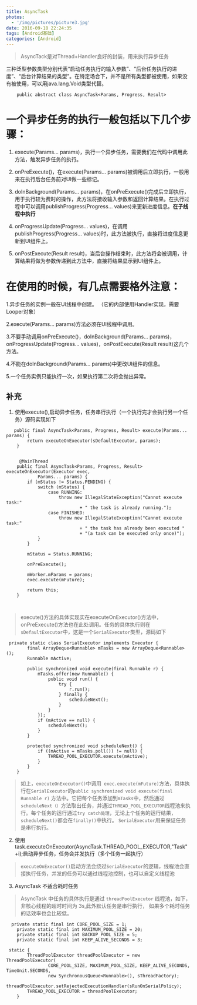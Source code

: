 ```yaml
---
title: AsyncTask
photos:
  - '/img/pictures/picture3.jpg'
date: 2016-09-18 22:24:35
tags: [Android基础]
categories: [Android]
---
```

> AsyncTack是对Thread+Handler良好的封装，用来执行异步任务

<!--more-->

三种泛型参数类型分别代表“启动任务执行的输入参数”、“后台任务执行的进度”、“后台计算结果的类型”。在特定场合下，并不是所有类型都被使用，如果没有被使用，可以用java.lang.Void类型代替。

```
    public abstract class AsyncTask<Params, Progress, Result>  
```

# 一个异步任务的执行一般包括以下几个步骤：

1. execute(Params... params)，执行一个异步任务，需要我们在代码中调用此方法，触发异步任务的执行。

2. onPreExecute()，在execute(Params... params)被调用后立即执行，一般用来在执行后台任务前对UI做一些标记。

3. doInBackground(Params... params)，在onPreExecute()完成后立即执行，用于执行较为费时的操作，此方法将接收输入参数和返回计算结果。在执行过程中可以调用publishProgress(Progress... values)来更新进度信息。**在子线程中执行**

4. onProgressUpdate(Progress... values)，在调用publishProgress(Progress... values)时，此方法被执行，直接将进度信息更新到UI组件上。

5. onPostExecute(Result result)，当后台操作结束时，此方法将会被调用，计算结果将做为参数传递到此方法中，直接将结果显示到UI组件上。


# 在使用的时候，有几点需要格外注意：

1.异步任务的实例一般在UI线程中创建。
（它的内部使用Handler实现，需要Looper对象）

2.execute(Params... params)方法必须在UI线程中调用。

3.不要手动调用onPreExecute()，doInBackground(Params... params)，onProgressUpdate(Progress... values)，onPostExecute(Result result)这几个方法。

4.不能在doInBackground(Params... params)中更改UI组件的信息。

5.一个任务实例只能执行一次，如果执行第二次将会抛出异常。



## 补充
1. 使用execute(),启动异步任务，任务串行执行（一个执行完才会执行另一个任务）源码实现如下

```
   public final AsyncTask<Params, Progress, Result> execute(Params... params) {
        return executeOnExecutor(sDefaultExecutor, params);
    }
    
    
     @MainThread
    public final AsyncTask<Params, Progress, Result> executeOnExecutor(Executor exec,
            Params... params) {
        if (mStatus != Status.PENDING) {
            switch (mStatus) {
                case RUNNING:
                    throw new IllegalStateException("Cannot execute task:"
                            + " the task is already running.");
                case FINISHED:
                    throw new IllegalStateException("Cannot execute task:"
                            + " the task has already been executed "
                            + "(a task can be executed only once)");
            }
        }

        mStatus = Status.RUNNING;

        onPreExecute();

        mWorker.mParams = params;
        exec.execute(mFuture);

        return this;
    }
    
    
```
> execute()方法的具体实现实在executeOnExecutor()方法中， onPreExecute()方法也在此处调用。任务的具体执行则在`sDefaultExecutor`中，这是一个`SerialExecutor`类型，源码如下

```
 private static class SerialExecutor implements Executor {
        final ArrayDeque<Runnable> mTasks = new ArrayDeque<Runnable>();
        Runnable mActive;

        public synchronized void execute(final Runnable r) {
            mTasks.offer(new Runnable() {
                public void run() {
                    try {
                        r.run();
                    } finally {
                        scheduleNext();
                    }
                }
            });
            if (mActive == null) {
                scheduleNext();
            }
        }

        protected synchronized void scheduleNext() {
            if ((mActive = mTasks.poll()) != null) {
                THREAD_POOL_EXECUTOR.execute(mActive);
            }
        }
    }
```
> 如上，`executeOnExecutor()`中调用` exec.execute(mFuture)`方法，具体执行在`SerialExecutor`的`public synchronized void execute(final Runnable r)`
方法中。它把每个任务添加到`mTasks`中，然后通过`scheduleNext（）`方法取出任务，并通过`THREAD_POOL_EXECUTOR`线程池来执行。每个任务的运行通过`try catch处理`，无论上个任务的运行结果，`scheduleNext()`都会在`finally()`中执行。
`SerialExecutor`用来保证任务是串行执行。



2. 使用  task.executeOnExecutor(AsyncTask.THREAD_POOL_EXECUTOR,"Task"+i);启动异步任务，任务会并发执行（多个任务一起执行）

> `executeOnExecutor()`启动方法会绕过`SerialExecutor`的逻辑，线程池会直接执行任务，并发的任务可以通过线程池控制，也可以自定义线程池

3. AsyncTask 不适合耗时任务

> AsyncTask 中任务的具体执行是通过 `threadPoolExecutor` 线程池，如下，非核心线程的超时时间为 3s,此外默认任务是串行执行，
如果多个耗时任务的话效率也会比较低。
```
  private static final int CORE_POOL_SIZE = 1;
    private static final int MAXIMUM_POOL_SIZE = 20;
    private static final int BACKUP_POOL_SIZE = 5;
    private static final int KEEP_ALIVE_SECONDS = 3;
    
 static {
        ThreadPoolExecutor threadPoolExecutor = new ThreadPoolExecutor(
                CORE_POOL_SIZE, MAXIMUM_POOL_SIZE, KEEP_ALIVE_SECONDS, TimeUnit.SECONDS,
                new SynchronousQueue<Runnable>(), sThreadFactory);
        threadPoolExecutor.setRejectedExecutionHandler(sRunOnSerialPolicy);
        THREAD_POOL_EXECUTOR = threadPoolExecutor;
    }

```